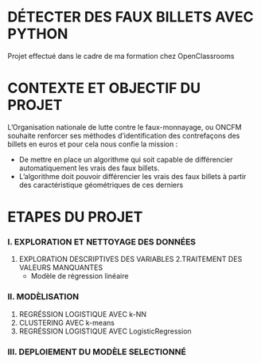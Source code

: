 # DÉTECTER DES FAUX BILLETS AVEC PYTHON
Projet effectué dans le cadre de ma formation chez OpenClassrooms

# CONTEXTE ET OBJECTIF DU PROJET
L’Organisation nationale de lutte contre le faux-monnayage, ou ONCFM souhaite renforcer ses méthodes d’identification des contrefaçons des billets en euros et pour cela nous confie la mission :
- De mettre en place un algorithme qui soit capable de différencier automatiquement les vrais des faux billets.
- L’algorithme doit pouvoir différencier les vrais des faux billets à partir des caractéristique géométriques de ces derniers

# ETAPES DU PROJET
### I. EXPLORATION ET NETTOYAGE DES DONNÉES
1. EXPLORATION DESCRIPTIVES DES VARIABLES
2.TRAITEMENT DES VALEURS MANQUANTES
    - Modèle de régression linéaire
    
### II. MODÈLISATION
1. REGRÉSSION LOGISTIQUE AVEC k-NN
2. CLUSTERING AVEC k-means
3. REGRÉSSION LOGISTIQUE AVEC LogisticRegression

### III. DEPLOIEMENT DU MODÈLE SELECTIONNÉ



